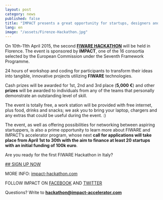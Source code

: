 ```yaml
---
layout: post
category: news
published: false
title: "IMPACT presents a great opportunity for startups, designers and marketing managers-"
lang: en
image: "/assets/Firenze-Hackathon.jpg"
---
```


On 10th-11th April 2015, the second [**FIWARE HACKATHON**](http://www.impact-hackathon.com/) will be held in Florence.  The event is sponsored by **IMPACT**, one of the 16 consortia selected by the European Commission under the Seventh Framework Programme.

24 hours of workshop and coding for participants to transform their ideas into tangible, innovative projects utilizing **FIWARE** technologies.

Cash prizes will be awarded for 1st, 2nd and 3rd place (**5,000 €**) and other **prizes** will be awarded to individuals from any of the teams that personally demonstrate an outstanding level of skill. 

The event is totally free, a work station will be provided with free internet, plus food, drinks and snacks; we ask you to bring your laptop, chargers and any extras that could be useful during the event. :)

The event, as well as offering possibilities for networking between aspiring startuppers, is also a prime opportunity to learn more about FIWARE and IMPACT’s accelerator program, whose next **call for applications will take place from April 1st to 30th with the aim to finance at least 20 startups with an initial funding of 100k euro**. 

Are you ready for the first FIWARE Hackathon in Italy?

[## SIGN UP NOW](http://po.st/HackIMPACTSignUp)

MORE INFO: [impact-hackathon.com](http://www.impact-hackathon.com/)

FOLLOW IMPACT ON [FACEBOOK](https://www.facebook.com/ImpactAcc) AND [TWITTER](https://twitter.com/IMPACT_acc)


Questions? Write to **hackathon@impact-accelerator.com**